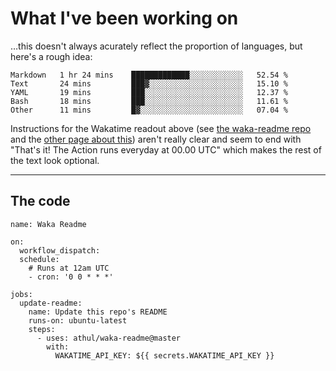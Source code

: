 # What I've been working on

…this doesn't always acurately reflect the proportion of languages, but here's a rough idea:

<!--START_SECTION:waka-->
```text
Markdown   1 hr 24 mins    █████████████░░░░░░░░░░░░   52.54 % 
Text       24 mins         ███▓░░░░░░░░░░░░░░░░░░░░░   15.10 % 
YAML       19 mins         ███░░░░░░░░░░░░░░░░░░░░░░   12.37 % 
Bash       18 mins         ███░░░░░░░░░░░░░░░░░░░░░░   11.61 % 
Other      11 mins         █▓░░░░░░░░░░░░░░░░░░░░░░░   07.04 % 
```
<!--END_SECTION:waka-->

Instructions for the Wakatime readout above (see [the waka-readme repo](https://github.com/athul/waka-readme) and the [other page about this](https://github.com/marketplace/actions/waka-readme)) aren't really clear and seem to end with "That's it! The Action runs everyday at 00.00 UTC" which makes the rest of the text look optional.

---

## The code

```
name: Waka Readme

on:
  workflow_dispatch:
  schedule:
    # Runs at 12am UTC
    - cron: '0 0 * * *'

jobs:
  update-readme:
    name: Update this repo's README
    runs-on: ubuntu-latest
    steps:
      - uses: athul/waka-readme@master
        with:
          WAKATIME_API_KEY: ${{ secrets.WAKATIME_API_KEY }}
```

